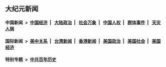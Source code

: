 ## 大纪元新闻

#### 中国新闻 &nbsp;>&nbsp; [中国经济](indexes/ncid283/README.md?01022045) &nbsp;| &nbsp; [大陆政治](indexes/ncid277/README.md?01022045) &nbsp;| &nbsp; [社会万象](indexes/ncid282/README.md?01022045) &nbsp;| &nbsp; [中国人权](indexes/ncid278/README.md?01022045) &nbsp;| &nbsp; [群体事件](indexes/ncid279/README.md?01022045) &nbsp;| &nbsp; [天灾人祸](indexes/ncid280/README.md?01022045)

#### 国际新闻 &nbsp;>&nbsp; [美中关系](indexes/nf1412576/README.md?01022045) &nbsp;| &nbsp; [台湾新闻](indexes/ncid1349361/README.md?01022045) &nbsp;| &nbsp; [香港新闻](indexes/ncid1349362/README.md?01022045) &nbsp;| &nbsp; [美国政治](indexes/ncid1078159/README.md?01022045) &nbsp;| &nbsp; [美国社会](indexes/ncid1078160/README.md?01022045) &nbsp;| &nbsp; [美国经济](indexes/ncid1078158/README.md?01022045)

#### 特别专题 &nbsp;>&nbsp; [中共百年历史](https://github.com/epoch-news/epoch-special/blob/master/README.md?01022045)  
